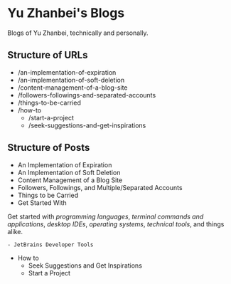# Yu Zhanbei's Blogs

<!-- > 2018-07-16T17:09:34+0800 -->

Blogs of Yu Zhanbei, technically and personally.

## Structure of URLs

- /an-implementation-of-expiration
- /an-implementation-of-soft-deletion
- /content-management-of-a-blog-site
- /followers-followings-and-separated-accounts
- /things-to-be-carried
- /how-to
	- /start-a-project
	- /seek-suggestions-and-get-inspirations

## Structure of Posts

- An Implementation of Expiration
- An Implementation of Soft Deletion
- Content Management of a Blog Site
- Followers, Followings, and Multiple/Separated Accounts
- Things to be Carried
- Get Started With

 Get started with *programming languages*, *terminal commands and applications*, *desktop IDEs*, *operating systems*, *technical tools*, and things alike.

	- JetBrains Developer Tools
- How to
	- Seek Suggestions and Get Inspirations
	- Start a Project

